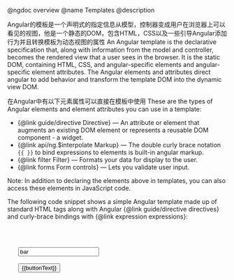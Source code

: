 @ngdoc overview@name Templates@descriptionAngular的模板是一个声明式的指定信息从模型，控制器变成用户在浏览器上可以看见的视图，他是一个静态的DOM，包含HTML，CSS以及一些引导Angular添加行为并且转换模板为动态视图的属性An Angular template is the declarative specification that, along with information from the modeland controller, becomes the rendered view that a user sees in the browser. It is the static DOM,containing HTML, CSS, and angular-specific elements and angular-specific element attributes.  TheAngular elements and attributes direct angular to add behavior and transform the template DOM intothe dynamic view DOM.在Angular中有以下元素属性可以直接在模板中使用These are the types of Angular elements and element attributes you can use in a template:* {@link guide/directive Directive} — An attribute or element that  augments an existing DOM element or represents a reusable DOM component - a widget.* {@link api/ng.$interpolate Markup} — The doublecurly brace notation `{{ }}` to bind expressions to elements is built-in angular markup.* {@link filter Filter} — Formats your data for display to the user.* {@link forms Form controls} — Lets you validate user input.Note:  In addition to declaring the elements above in templates, you can also access these elementsin JavaScript code.The following code snippet shows a simple Angular template made up of standard HTML tags along withAngular {@link guide/directive directives} and curly-brace bindingswith {@link expression expressions}:<pre><html ng-app> <!-- Body tag augmented with ngController directive  --> <body ng-controller="MyController">   <input ng-model="foo" value="bar">   <!-- Button tag with ng-click directive, and          string expression 'buttonText'          wrapped in "{{ }}" markup -->   <button ng-click="changeFoo()">{{buttonText}}</button>   <script src="angular.js"> </body></html></pre>In a simple single-page app, the template consists of HTML, CSS, and angular directives containedin just one HTML file (usually `index.html`). In a more complex app, you can display multiple viewswithin one main page using "partials", which are segments of template located in separate HTMLfiles.  You "include" the partials in the main page using the {@link api/ngRoute.$route$route} service in conjunction with the {@link api/ngRoute.directive:ngView ngView} directive. Anexample of this technique is shown in the {@link tutorial/ angular tutorial}, in steps seven andeight.## Related Topics* {@link filter Angular Filters}* {@link forms Angular Forms}## Related API* {@link api/index API Reference}